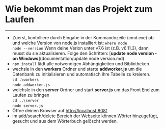 # Wie bekommt man das Projekt zum Laufen
***
- Zuerst, kontolliere durch Eingabe in der Kommandozeile (cmd.exe) ob und welche Version von node.js installiert ist:
    ```where node```  
    ```node --version```
    Wenn deine Verion unter v7.6 ist (z.B. v6.11.3), dann musst du sie aktualisieren. Folge den Schritten: [**update node version - on Windows**](documentation/update node version.md). 
- ```npm install``` lädt alle notwendigen Abhängigkeiten und Bibliotheken
- wechsle in den **workers** Ordner und starte **addworker.js** um die Datenbank zu initialisieren und automatisch ihre Tabelle zu kreieren.  
   ```cd .\workers```  
   ```node addworker.js```
- welchsle in den **server** Ordner und start **server.js** um das Front End zum Laufen zu bringen  
   ```cd ..\server```  
   ```node server.js```
- Öffne deinen Browser auf <http://localhost:8081>
- im add/search/delete Bereich der Webseite können Wörter hinzugefügt, gesucht und aus dem Wörterbuch gelöscht werden.